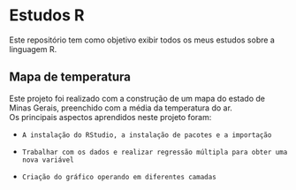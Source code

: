 # Estudos R

Este repositório tem como objetivo exibir todos os meus estudos sobre a linguagem R.

## Mapa de temperatura
Este projeto foi realizado com a construção de um mapa do estado de Minas Gerais, preenchido com a média da temperatura do ar.  
Os principais aspectos aprendidos neste projeto foram:  
-     A instalação do RStudio, a instalação de pacotes e a importação  
-     Trabalhar com os dados e realizar regressão múltipla para obter uma nova variável  
-     Criação do gráfico operando em diferentes camadas  
